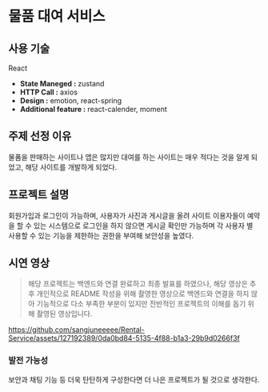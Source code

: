 # 물품 대여 서비스

## 사용 기술

React

- **State Maneged :** zustand
- **HTTP Call :** axios
- **Design :** emotion, react-spring
- **Additional feature :** react-calender, moment


## 주제 선정 이유
물품을 판매하는 사이트나 앱은 많지만 대여를 하는 사이트는 매우 적다는 것을 알게 되었고, 해당 사이트를 개발하게 되었다.


## 프로젝트 설명
회원가입과 로그인이 가능하며, 사용자가 사진과 게시글을 올려 사이트 이용자들이 예약을 할 수 있는 시스템으로 로그인을 하지 않으면 게시글 확인만 가능하며 각 사용자 별 사용할 수 있는 기능을 제한하는 권한을 부여해 보안성을 높였다.

## 시연 영상
> 해당 프로젝트는 백엔드와 연결 완료하고 최종 발표를 하였으나, 해당 영상은 추후 개인적으로 README 작성을 위해 촬영한 영상으로 백엔드와 연결을 하지 않아 기능적으로 다소 부족한 부분이 있지만 전반적인 프로젝트의 이해를 돕기 위해 촬영된 영상입니다.


https://github.com/sangjuneeeee/Rental-Service/assets/127192389/0da0bd84-5135-4f88-b1a3-29b9d0266f3f



### 발전 가능성
보안과 채팅 기능 등 더욱 탄탄하게 구성한다면 더 나은 프로젝트가 될 것으로 생각한다.

